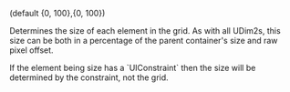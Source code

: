(default {0, 100},{0, 100})

Determines the size of each element in the grid. As with all UDim2s, this size can be both in a percentage of the parent container's size and raw pixel offset.

If the element being size has a \`UIConstraint\` then the size will be determined by the constraint, not the grid.
